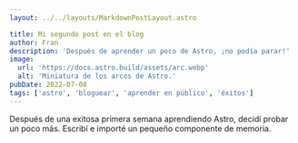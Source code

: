 ```yaml
---
layout: ../../layouts/MarkdownPostLayout.astro

title: Mi segundo post en el blog
author: Fran
description: 'Después de aprender un poco de Astro, ¡no podía parar!'
image:
  url: 'https://docs.astro.build/assets/arc.webp'
  alt: 'Miniatura de los arcos de Astro.'
pubDate: 2022-07-08
tags: ['astro', 'bloguear', 'aprender en público', 'éxitos']
---
```


Después de una exitosa primera semana aprendiendo Astro, decidí probar un poco más. Escribí e importé un pequeño componente de memoria.
